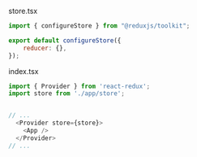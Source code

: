 store.tsx
```javascript
import { configureStore } from "@reduxjs/toolkit";

export default configureStore({
    reducer: {},
});
```
index.tsx
```javascript
import { Provider } from 'react-redux';
import store from './app/store';


// ...
  <Provider store={store}>
    <App />
  </Provider>
// ...
```
